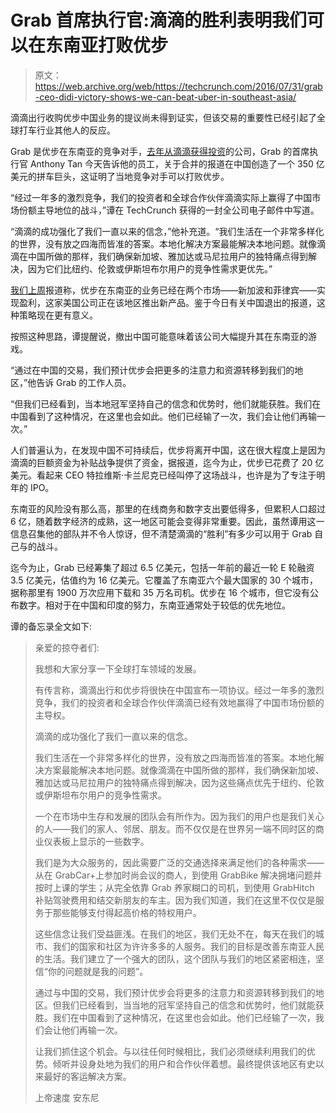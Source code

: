 # Grab 首席执行官:滴滴的胜利表明我们可以在东南亚打败优步 

> 原文：<https://web.archive.org/web/https://techcrunch.com/2016/07/31/grab-ceo-didi-victory-shows-we-can-beat-uber-in-southeast-asia/>

滴滴出行收购优步中国业务的提议尚未得到证实，但该交易的重要性已经引起了全球打车行业其他人的反应。

Grab 是优步在东南亚的竞争对手，[去年从滴滴获得投资](https://web.archive.org/web/20230221123925/https://techcrunch.com/2015/08/18/grabtaxi-lands-350m-new-backers-include-chinas-top-uber-rival-didi-kuaidi/)的公司，Grab 的首席执行官 Anthony Tan 今天告诉他的员工，关于合并的报道在中国创造了一个 350 亿美元的拼车巨头，这证明了当地竞争对手可以打败优步。

“经过一年多的激烈竞争，我们的投资者和全球合作伙伴滴滴实际上赢得了中国市场份额主导地位的战斗，”谭在 TechCrunch 获得的一封全公司电子邮件中写道。

“滴滴的成功强化了我们一直以来的信念，”他补充道。“我们生活在一个非常多样化的世界，没有放之四海而皆准的答案。本地化解决方案最能解决本地问题。就像滴滴在中国所做的那样，我们确保新加坡、雅加达或马尼拉用户的独特痛点得到解决，因为它们比纽约、伦敦或伊斯坦布尔用户的竞争性需求更优先。”

[我们上周](https://web.archive.org/web/20230221123925/https://techcrunch.com/2016/07/29/uber-focuses-on-services-as-it-begins-to-see-profits-in-southeast-asia/)报道称，优步在东南亚的业务已经在两个市场——新加波和菲律宾——实现盈利，这家美国公司正在该地区推出新产品。鉴于今日有关中国退出的报道，这种策略现在更有意义。

按照这种思路，谭提醒说，撤出中国可能意味着该公司大幅提升其在东南亚的游戏。

“通过在中国的交易，我们预计优步会把更多的注意力和资源转移到我们的地区，”他告诉 Grab 的工作人员。

“但我们已经看到，当本地冠军坚持自己的信念和优势时，他们就能获胜。我们在中国看到了这种情况，在这里也会如此。他们已经输了一次，我们会让他们再输一次。”

人们普遍认为，在发现中国不可持续后，优步将离开中国，这在很大程度上是因为滴滴的巨额资金为补贴战争提供了资金，据报道，迄今为止，优步已花费了 20 亿美元。看起来 CEO 特拉维斯·卡兰尼克已经叫停了这场战斗，也许是为了专注于明年的 IPO。

东南亚的风险没有那么高，那里的在线商务和数字支出要低得多，但累积人口超过 6 亿，随着数字经济的成熟，这一地区可能会变得非常重要。因此，虽然谭用这一信息召集他的部队并不令人惊讶，但不清楚滴滴的“胜利”有多少可以用于 Grab 自己与的战斗。

迄今为止，Grab 已经筹集了超过 6.5 亿美元，包括一年前的最近一轮 E 轮融资 3.5 亿美元，估值约为 16 亿美元。它覆盖了东南亚六个最大国家的 30 个城市，据称那里有 1900 万次应用下载和 35 万名司机。优步在 16 个城市，但它没有公布数字。相对于在中国和印度的努力，东南亚通常处于较低的优先地位。

谭的备忘录全文如下:

> 亲爱的掠夺者们:
> 
> 我想和大家分享一下全球打车领域的发展。
> 
> 有传言称，滴滴出行和优步将很快在中国宣布一项协议。经过一年多的激烈竞争，我们的投资者和全球合作伙伴滴滴已经有效地赢得了中国市场份额的主导权。
> 
> 滴滴的成功强化了我们一直以来的信念。
> 
> 我们生活在一个非常多样化的世界，没有放之四海而皆准的答案。本地化解决方案最能解决本地问题。就像滴滴在中国所做的那样，我们确保新加坡、雅加达或马尼拉用户的独特痛点得到解决，因为这些痛点优先于纽约、伦敦或伊斯坦布尔用户的竞争性需求。
> 
> 一个在市场中生存和发展的团队会有所作为。因为我们的用户也是我们关心的人——我们的家人、邻居、朋友。而不仅仅是在世界另一端不同时区的商业仪表板上显示的一些数字。
> 
> 我们是为大众服务的，因此需要广泛的交通选择来满足他们的各种需求——从在 GrabCar+上参加时尚会议的商人，到使用 GrabBike 解决拥堵问题并按时上课的学生；从完全依靠 Grab 养家糊口的司机，到使用 GrabHitch 补贴驾驶费用和结交新朋友的车主。因为我们知道，我们在这里不仅仅是服务于那些能够支付得起高价格的特权用户。
> 
> 这些信念让我们受益匪浅。在我们的地区，我们无处不在，每天在我们的城市、我们的国家和社区为许许多多的人服务。我们的目标是改善东南亚人民的生活。我们建立了一个强大的团队，这个团队与我们的地区紧密相连，坚信“你的问题就是我的问题”。
> 
> 通过与中国的交易，我们预计优步会将更多的注意力和资源转移到我们的地区。但我们已经看到，当当地的冠军坚持自己的信念和优势时，他们就能获胜。我们在中国看到了这种情况，在这里也会如此。他们已经输了一次，我们会让他们再输一次。
> 
> 让我们抓住这个机会。与以往任何时候相比，我们必须继续利用我们的优势。倾听并设身处地为我们的用户和合作伙伴着想。最终提供该地区有史以来最好的客运解决方案。
> 
> 上帝速度
> 安东尼